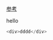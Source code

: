 [参考](https://typescript.bootcss.com/basic-types.html)
<div>hello</div>

```JavaScript live=true
<div>dddd</div>
```